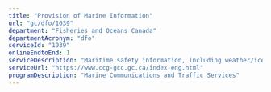 ```yaml
---
title: "Provision of Marine Information"
url: "gc/dfo/1039"
department: "Fisheries and Oceans Canada"
departmentAcronym: "dfo"
serviceId: "1039"
onlineEndtoEnd: 1
serviceDescription: "Maritime safety information, including weather/ice information and Navigational Warnings on hazards to navigation, is collected, broadcast and/or disseminated to stakeholders, OGDs and marine industry."
serviceUrl: "https://www.ccg-gcc.gc.ca/index-eng.html"
programDescription: "Marine Communications and Traffic Services"
---
```

